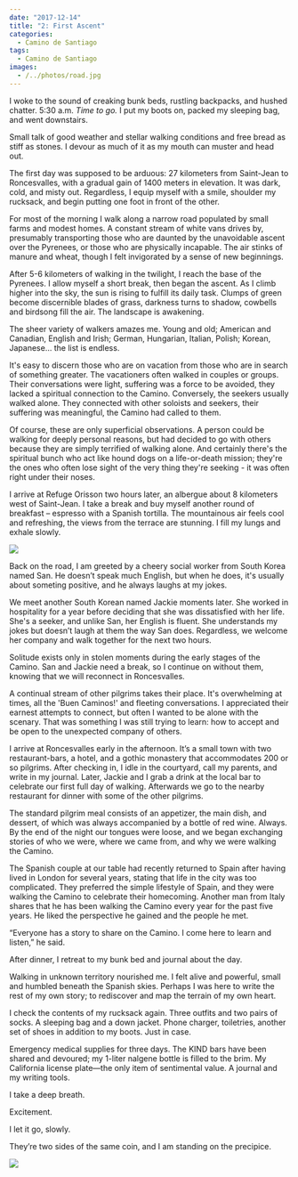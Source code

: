 ```yaml
---
date: "2017-12-14"
title: "2: First Ascent"
categories:
  - Camino de Santiago
tags: 
  - Camino de Santiago
images:
  - /../photos/road.jpg
---
```


I woke to the sound of creaking bunk beds, rustling backpacks, and hushed chatter. 5:30 a.m. _Time to go._ I put my boots on, packed my sleeping bag, and went downstairs.

Small talk of good weather and stellar walking conditions and free bread as stiff as stones. I devour as much of it as my mouth can muster and head out.

The first day was supposed to be arduous: 27 kilometers from Saint-Jean to Roncesvalles, with a gradual gain of 1400 meters in elevation. It was dark, cold, and misty out. Regardless, I equip myself with a smile, shoulder my rucksack, and begin putting one foot in front of the other.

For most of the morning I walk along a narrow road populated by small farms and modest homes. A constant stream of white vans drives by, presumably transporting those who are daunted by the unavoidable ascent over the Pyrenees, or those who are physically incapable. The air stinks of manure and wheat, though I felt invigorated by a sense of new beginnings.

After 5-6 kilometers of walking in the twilight, I reach the base of the Pyrenees. I allow myself a short break, then began the ascent. As I climb higher into the sky, the sun is rising to fulfill its daily task. Clumps of green become discernible blades of grass, darkness turns to shadow, cowbells and birdsong fill the air. The landscape is awakening.

The sheer variety of walkers amazes me. Young and old; American and Canadian, English and Irish; German, Hungarian, Italian, Polish; Korean, Japanese… the list is endless.

It's easy to discern those who are on vacation from those who are in search of something greater. The vacationers often walked in couples or groups. Their conversations were light, suffering was a force to be avoided, they lacked a spiritual connection to the Camino. Conversely, the seekers usually walked alone. They connected with other soloists and seekers, their suffering was meaningful, the Camino had called to them.

Of course, these are only superficial observations. A person could be walking for deeply personal reasons, but had decided to go with others because they are simply terrified of walking alone. And certainly there's the spiritual bunch who act like hound dogs on a life-or-death mission; they're the ones who often lose sight of the very thing they're seeking - it was often right under their noses.

I arrive at Refuge Orisson two hours later, an albergue about 8 kilometers west of Saint-Jean. I take a break and buy myself another round of breakfast – espresso with a Spanish tortilla. The mountainous air feels cool and refreshing, the views from the terrace are stunning. I fill my lungs and exhale slowly.

![](/../photos/orr.jpg)

Back on the road, I am greeted by a cheery social worker from South Korea named San. He doesn’t speak much English, but when he does, it's usually about someting positive, and he always laughs at my jokes.

We meet another South Korean named Jackie moments later. She worked in hospitality for a year before deciding that she was dissatisfied with her life. She's a seeker, and unlike San, her English is fluent. She understands my jokes but doesn’t laugh at them the way San does. Regardless, we welcome her company and walk together for the next two hours.

Solitude exists only in stolen moments during the early stages of the Camino. San and Jackie need a break, so I continue on without them, knowing that we will reconnect in Roncesvalles.

A continual stream of other pilgrims takes their place. It's overwhelming at times, all the 'Buen Caminos!' and fleeting conversations. I appreciated their earnest attempts to connect, but often I wanted to be alone with the scenary. That was something I was still trying to learn: how to accept and be open to the unexpected company of others.

I arrive at Roncesvalles early in the afternoon. It’s a small town with two restaurant-bars, a hotel, and a gothic monastery that accommodates 200 or so pilgrims. After checking in, I idle in the courtyard, call my parents, and write in my journal. Later, Jackie and I grab a drink at the local bar to celebrate our first full day of walking. Afterwards we go to the nearby restaurant for dinner with some of the other pilgrims. 

The standard pilgrim meal consists of an appetizer, the main dish, and dessert, of which was always accompanied by a bottle of red wine. Always. By the end of the night our tongues were loose, and we began exchanging stories of who we were, where we came from, and why we were walking the Camino.

The Spanish couple at our table had recently returned to Spain after having lived in London for several years, stating that life in the city was too complicated. They preferred the simple lifestyle of Spain, and they were walking the Camino to celebrate their homecoming. Another man from Italy shares that he has been walking the Camino every year for the past five years. He liked the perspective he gained and the people he met. 

“Everyone has a story to share on the Camino. I come here to learn and listen,” he said.

After dinner, I retreat to my bunk bed and journal about the day.

Walking in unknown territory nourished me. I felt alive and powerful, small and humbled beneath the Spanish skies. Perhaps I was here to write the rest of my own story; to rediscover and map the terrain of my own heart.

I check the contents of my rucksack again. Three outfits and two pairs of socks. A sleeping bag and a down jacket. Phone charger, toiletries, another set of shoes in addition to my boots. Just in case.

Emergency medical supplies for three days. The KIND bars have been shared and devoured; my 1-liter nalgene bottle is filled to the brim. My California license plate––the only item of sentimental value. A journal and my writing tools.

I take a deep breath.

Excitement. 

I let it go, slowly.

They’re two sides of the same coin, and I am standing on the precipice.

![](/../photos/road.jpg)